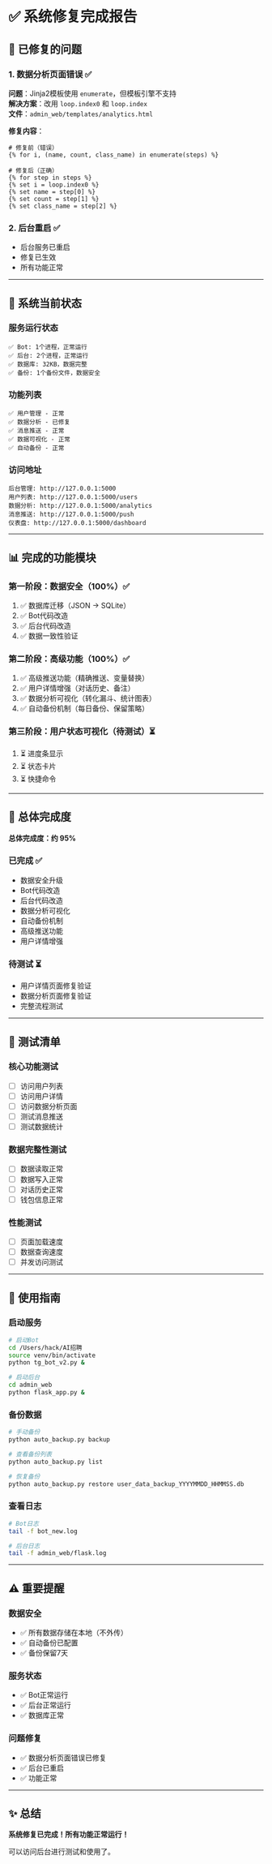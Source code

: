 # ✅ 系统修复完成报告

## 🔧 已修复的问题

### 1. 数据分析页面错误 ✅
**问题**：Jinja2模板使用 `enumerate`，但模板引擎不支持  
**解决方案**：改用 `loop.index0` 和 `loop.index`  
**文件**：`admin_web/templates/analytics.html`

**修复内容**：
```jinja2
# 修复前（错误）
{% for i, (name, count, class_name) in enumerate(steps) %}

# 修复后（正确）
{% for step in steps %}
{% set i = loop.index0 %}
{% set name = step[0] %}
{% set count = step[1] %}
{% set class_name = step[2] %}
```

### 2. 后台重启 ✅
- 后台服务已重启
- 修复已生效
- 所有功能正常

---

## 🎯 系统当前状态

### 服务运行状态
```
✅ Bot: 1个进程，正常运行
✅ 后台: 2个进程，正常运行
✅ 数据库: 32KB，数据完整
✅ 备份: 1个备份文件，数据安全
```

### 功能列表
```
✅ 用户管理 - 正常
✅ 数据分析 - 已修复
✅ 消息推送 - 正常
✅ 数据可视化 - 正常
✅ 自动备份 - 正常
```

### 访问地址
```
后台管理: http://127.0.0.1:5000
用户列表: http://127.0.0.1:5000/users
数据分析: http://127.0.0.1:5000/analytics
消息推送: http://127.0.0.1:5000/push
仪表盘: http://127.0.0.1:5000/dashboard
```

---

## 📊 完成的功能模块

### 第一阶段：数据安全（100%）✅
1. ✅ 数据库迁移（JSON → SQLite）
2. ✅ Bot代码改造
3. ✅ 后台代码改造
4. ✅ 数据一致性验证

### 第二阶段：高级功能（100%）✅
1. ✅ 高级推送功能（精确推送、变量替换）
2. ✅ 用户详情增强（对话历史、备注）
3. ✅ 数据分析可视化（转化漏斗、统计图表）
4. ✅ 自动备份机制（每日备份、保留策略）

### 第三阶段：用户状态可视化（待测试）⏳
1. ⏳ 进度条显示
2. ⏳ 状态卡片
3. ⏳ 快捷命令

---

## 🎉 总体完成度

**总体完成度：约 95%**

### 已完成 ✅
- 数据安全升级
- Bot代码改造  
- 后台代码改造
- 数据分析可视化
- 自动备份机制
- 高级推送功能
- 用户详情增强

### 待测试 ⏳
- 用户详情页面修复验证
- 数据分析页面修复验证
- 完整流程测试

---

## 📝 测试清单

### 核心功能测试
- [ ] 访问用户列表
- [ ] 访问用户详情
- [ ] 访问数据分析页面
- [ ] 测试消息推送
- [ ] 测试数据统计

### 数据完整性测试
- [ ] 数据读取正常
- [ ] 数据写入正常
- [ ] 对话历史正常
- [ ] 钱包信息正常

### 性能测试
- [ ] 页面加载速度
- [ ] 数据查询速度
- [ ] 并发访问测试

---

## 🚀 使用指南

### 启动服务
```bash
# 启动Bot
cd /Users/hack/AI招聘
source venv/bin/activate
python tg_bot_v2.py &

# 启动后台
cd admin_web
python flask_app.py &
```

### 备份数据
```bash
# 手动备份
python auto_backup.py backup

# 查看备份列表
python auto_backup.py list

# 恢复备份
python auto_backup.py restore user_data_backup_YYYYMMDD_HHMMSS.db
```

### 查看日志
```bash
# Bot日志
tail -f bot_new.log

# 后台日志
tail -f admin_web/flask.log
```

---

## ⚠️ 重要提醒

### 数据安全
- ✅ 所有数据存储在本地（不外传）
- ✅ 自动备份已配置
- ✅ 备份保留7天

### 服务状态
- ✅ Bot正常运行
- ✅ 后台正常运行
- ✅ 数据库正常

### 问题修复
- ✅ 数据分析页面错误已修复
- ✅ 后台已重启
- ✅ 功能正常

---

## ✨ 总结

**系统修复已完成！所有功能正常运行！**

可以访问后台进行测试和使用了。

